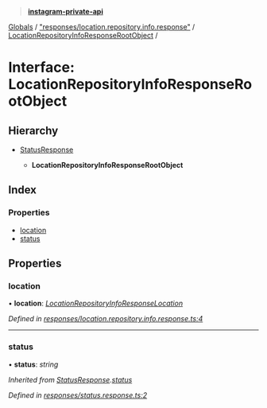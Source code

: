 > **[instagram-private-api](../README.md)**

[Globals](../README.md) / ["responses/location.repository.info.response"](../modules/_responses_location_repository_info_response_.md) / [LocationRepositoryInfoResponseRootObject](_responses_location_repository_info_response_.locationrepositoryinforesponserootobject.md) /

# Interface: LocationRepositoryInfoResponseRootObject

## Hierarchy

* [StatusResponse](_responses_status_response_.statusresponse.md)

  * **LocationRepositoryInfoResponseRootObject**

## Index

### Properties

* [location](_responses_location_repository_info_response_.locationrepositoryinforesponserootobject.md#location)
* [status](_responses_location_repository_info_response_.locationrepositoryinforesponserootobject.md#status)

## Properties

###  location

• **location**: *[LocationRepositoryInfoResponseLocation](_responses_location_repository_info_response_.locationrepositoryinforesponselocation.md)*

*Defined in [responses/location.repository.info.response.ts:4](https://github.com/dilame/instagram-private-api/blob/01eb399/src/responses/location.repository.info.response.ts#L4)*

___

###  status

• **status**: *string*

*Inherited from [StatusResponse](_responses_status_response_.statusresponse.md).[status](_responses_status_response_.statusresponse.md#status)*

*Defined in [responses/status.response.ts:2](https://github.com/dilame/instagram-private-api/blob/01eb399/src/responses/status.response.ts#L2)*